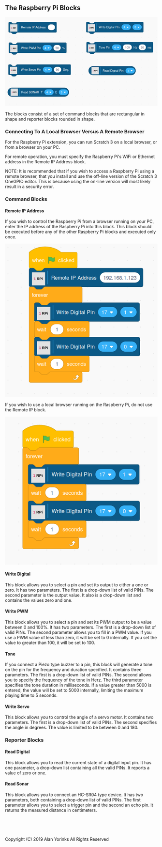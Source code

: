 ## The Raspberry Pi Blocks

<img src="../images/rpi_blocks.png" >

The blocks consist of a set of command blocks that are rectangular in
shape and reporter blocks rounded in shape.

### Connecting To A Local Browser Versus A Remote Browser
For the Raspberry Pi extension, you can run Scratch 3 on a local
browser, or from a browser on your PC.

For remote operation, you must specify the Raspberry Pi's WiFi or
Ethernet address in the Remote IP Address block.

NOTE: It is recommended that if you wish to access a Raspberry Pi using
a remote browser, that you install and use the off-line version of the
Scratch 3 OneGPIO editor. This is because using the on-line version will
most likely result in a security error.

### Command Blocks

#### Remote IP Address
If you wish to control the Raspberry Pi from a browser running on your
PC, enter the IP address of the Raspberry Pi into this block. This block
should be executed before any of the other Raspberry Pi blocks and
executed only once.

<img src="../images/rpi_ip.png" >


If you wish to use a local browser running on the Raspberry Pi, do not
use the Remote IP block.

<img src="../images/rpi-local.png" >


#### Write Digital
This block allows you to select a pin and set its output to either a one
or zero. It has two parameters. The first is a drop-down list of valid
PINs. The second parameter is the output value.
It also is a drop-down list and contains the values zero and one.

#### Write PWM
This block allows you to select a pin and set its PWM output to be a
value between 0 and 100%. It has two parameters. The first is a
drop-down list of valid PINs. The second parameter allows you to fill in
a PWM value. If you use a PWM value of less than zero, it will be set to
0 internally. If you set the value to greater than 100, it will be set
to 100.

#### Tone
If you connect a Piezo type buzzer to a pin, this block will generate a
tone on the pin for the frequency and duration specified. It contains
three parameters. The first is a drop-down list of valid PINs. The
second allows you to specify the frequency of the tone in Herz. The
third parameter specifies the tone duration in milliseconds. If a
value greater than 5000 is entered, the value will be set to 5000
internally, limiting the maximum playing time to 5 seconds.

#### Write Servo
This block allows you to control the angle of a servo motor. It contains
two parameters. The first is a
drop-down list of valid PINs. The second specifies
the angle in degrees. The value is limited to be between 0 and 180.

### Reporter Blocks

#### Read Digital
This block allows you to read the current state of a digital input pin.
It has one parameter, a drop-down list containing all the valid PINs. It
reports a value of zero or one.

#### Read Sonar
This block allows you to connect an HC-SR04 type device. It has two
parameters, both containing a drop-down list of valid PINs. The
first parameter allows you to select a trigger pin and the second an
echo pin. It returns the measured distance in centimeters.

<br> <br> <br>


Copyright (C) 2019 Alan Yorinks All Rights Reserved
